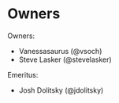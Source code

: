# Owners

Owners:
  - Vanessasaurus (@vsoch)
  - Steve Lasker (@stevelasker)

Emeritus:
  - Josh Dolitsky (@jdolitsky)
